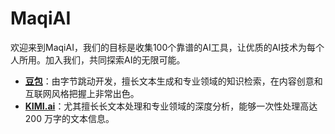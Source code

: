 # MaqiAI

欢迎来到MaqiAI，我们的目标是收集100个靠谱的AI工具，让优质的AI技术为每个人所用。加入我们，共同探索AI的无限可能。

- [**豆包**](https://www.doubao.com/)：由字节跳动开发，擅长文本生成和专业领域的知识检索，在内容创意和互联网风格把握上非常出色。
- [**KIMI.ai**](https://kimi.moonshot.cn/)：尤其擅长长文本处理和专业领域的深度分析，能够一次性处理高达 200 万字的文本信息。
